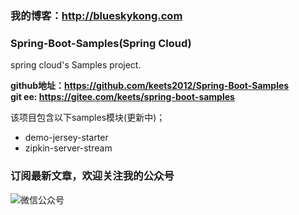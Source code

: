 
### 我的博客：http://blueskykong.com   

### Spring-Boot-Samples(Spring Cloud)

spring cloud's Samples project.

**github地址：https://github.com/keets2012/Spring-Boot-Samples   
git ee: https://gitee.com/keets/spring-boot-samples**

该项目包含以下samples模块(更新中)；
- demo-jersey-starter
- zipkin-server-stream

### 订阅最新文章，欢迎关注我的公众号

![微信公众号](http://ovci9bs39.bkt.clouddn.com/qrcode_for_gh_ca56415d4966_430.jpg)


